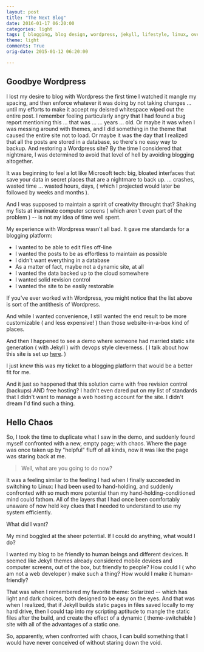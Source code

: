 ```yaml
---
layout: post
title: "The Next Blog"
date: 2016-01-17 06:20:00
categories: light
tags: [ blogging, blog design, wordpress, jekyll, lifestyle, linux, oversharing ]
theme: light
comments: True
orig-date: 2015-01-12 06:20:00

---
```


## Goodbye Wordpress

I lost my desire to blog with Wordpress the first time I watched it mangle my spacing, and then enforce whatever it was doing by not taking changes ... until my efforts to make it  accept my deisred whitespace wiped out the entire post. I remember feeling particularly angry that I had found a bug report mentioning this ... that was ... ... years ... old. Or maybe it was when I was messing around with themes, and I did something in the theme that caused the entire site not to load. Or maybe it was the day that I realized that all the posts are stored in a database, so there's no easy way to backup. And restoring a Wordpress site? By the time I considered that nightmare, I was determined to avoid that level of hell by avoiding blogging altogether.

It was beginning to feel a lot like Microsoft tech: big, bloated interfaces that save your data in secret places that are a nightmare to back up. ... crashes, wasted time ... wasted hours, days, ( which I projected would later be followed by weeks and months ).

And I was supposed to maintain a spririt of creativity throught that? Shaking my fists at inanimate computer screens ( which aren't even part of the problem ) -- is not my idea of time well spent.

My experience with Wordpress wasn't all bad. It gave me standards for a blogging platform:

- I wanted to be able to edit files off-line
- I wanted the posts to be as effortless to maintain as possible
- I didn't want everything in a database
- As a matter of fact, maybe not a dynamic site, at all
- I wanted the data backed up to the cloud somewhere
- I wanted solid revision control
- I wanted the site to be easily restorable


If you've ever worked with Wordpress, you might notice that the list above is sort of the antithesis of Wordpress.

And while I wanted convenience, I still wanted the end result to be more customizable ( and less expensive! ) than those website-in-a-box kind of places.

And then I happened to see a demo where someone had married static site generation ( with Jekyll ) with devops style cleverness. ( I talk about how this site is set up [here](http://localhost:4000/tags/light/blogging-w-vdjg). )

I just knew this was my ticket to a blogging platform that would be a better fit for me.

And it just so happened that this solution came with free revision control (backups) AND free hosting? I hadn't even dared put on my list of standards that I didn't want to manage a web hosting account for the site. I didn't dream I'd find such a thing.


## Hello Chaos

So, I took the time to duplicate what I saw in the demo, and suddenly found myself confronted with a new, empty page; with chaos. Where the page was once taken up by "helpful" fluff of all kinds, now it was like the page was staring back at me.

> Well, what are you going to do now? 

It was a feeling similar to the feeling I had when I finally succeeded in switching to Linux: I had been used to hand-holding, and suddenly confronted with so much more potential than my hand-holding-conditioned mind could fathom. All of the layers that I had once been comfortably unaware of now held key clues that I needed to understand to use my system efficiently.

What did I want?

My mind boggled at the sheer potential. If I could do anything, what would I do?

I wanted my blog to be friendly to human beings and different devices.  It seemed like Jekyll themes already considered mobile devices and computer screens, out of the box, but friendly to people? How could I ( who am not a web developer ) make such a thing? How would I make it human-friendly?

That was when I remembered my favorite theme: Solarized -- which has light and dark choices, both designed to be easy on the eyes. And that was when I realized, that if Jekyll builds static pages in files saved locally to my hard drive, then I could tap into my scripting aptitude to mangle the static files after the build, and create the effect of a dynamic ( theme-switchable ) site with all of the advantages of a static one.

So, apparently, when confronted with chaos, I can build something that I would have never conceived of without staring down the void.

